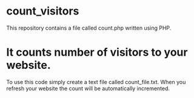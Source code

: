 # count_visitors
This repository contains a file called count.php written using PHP.
# It counts number of visitors to your website.
To use this code simply create a text file called count_file.txt. When you refresh your website the count will be automatically incremented.
